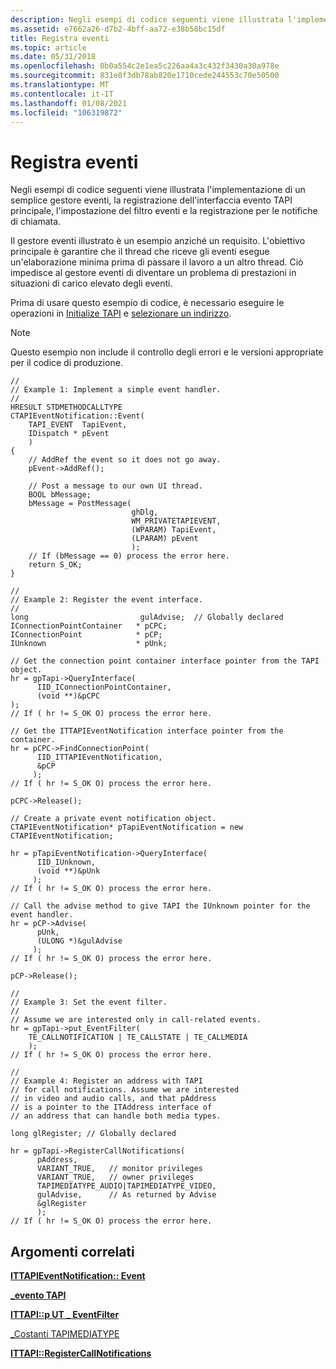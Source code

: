 ```yaml
---
description: Negli esempi di codice seguenti viene illustrata l'implementazione di un semplice gestore eventi, la registrazione dell'interfaccia evento TAPI principale, l'impostazione del filtro eventi e la registrazione per le notifiche di chiamata.
ms.assetid: e7662a26-d7b2-4bff-aa72-e38b58bc15df
title: Registra eventi
ms.topic: article
ms.date: 05/31/2018
ms.openlocfilehash: 0b0a554c2e1ea5c226aa4a3c432f3430a30a978e
ms.sourcegitcommit: 831e8f3db78ab820e1710cede244553c70e50500
ms.translationtype: MT
ms.contentlocale: it-IT
ms.lasthandoff: 01/08/2021
ms.locfileid: "106319872"
---
```

# <a name="register-events"></a>Registra eventi

Negli esempi di codice seguenti viene illustrata l'implementazione di un semplice gestore eventi, la registrazione dell'interfaccia evento TAPI principale, l'impostazione del filtro eventi e la registrazione per le notifiche di chiamata.

Il gestore eventi illustrato è un esempio anziché un requisito. L'obiettivo principale è garantire che il thread che riceve gli eventi esegue un'elaborazione minima prima di passare il lavoro a un altro thread. Ciò impedisce al gestore eventi di diventare un problema di prestazioni in situazioni di carico elevato degli eventi.

Prima di usare questo esempio di codice, è necessario eseguire le operazioni in [Initialize TAPI](initialize-tapi.md) e [selezionare un indirizzo](select-an-address.md).

> [!Note]  
> Questo esempio non include il controllo degli errori e le versioni appropriate per il codice di produzione.

 

``` syntax
//
// Example 1: Implement a simple event handler.
//
HRESULT STDMETHODCALLTYPE
CTAPIEventNotification::Event(
    TAPI_EVENT  TapiEvent,
    IDispatch * pEvent
    )
{
    // AddRef the event so it does not go away.
    pEvent->AddRef();

    // Post a message to our own UI thread.
    BOOL bMessage;
    bMessage = PostMessage( 
                           ghDlg,
                           WM_PRIVATETAPIEVENT,
                           (WPARAM) TapiEvent,
                           (LPARAM) pEvent
                           );
    // If (bMessage == 0) process the error here. 
    return S_OK;
}
```

``` syntax
//
// Example 2: Register the event interface.
//
long                         gulAdvise;  // Globally declared
IConnectionPointContainer   * pCPC;
IConnectionPoint            * pCP;
IUnknown                    * pUnk;

// Get the connection point container interface pointer from the TAPI object.
hr = gpTapi->QueryInterface(
      IID_IConnectionPointContainer,
      (void **)&pCPC
);
// If ( hr != S_OK O) process the error here. 

// Get the ITTAPIEventNotification interface pointer from the container.
hr = pCPC->FindConnectionPoint(
      IID_ITTAPIEventNotification,
      &pCP
     );
// If ( hr != S_OK O) process the error here. 

pCPC->Release();

// Create a private event notification object.
CTAPIEventNotification* pTapiEventNotification = new CTAPIEventNotification;

hr = pTapiEventNotification->QueryInterface(
      IID_IUnknown,
      (void **)&pUnk
     );
// If ( hr != S_OK O) process the error here. 

// Call the advise method to give TAPI the IUnknown pointer for the event handler.
hr = pCP->Advise(
      pUnk,
      (ULONG *)&gulAdvise
     );
// If ( hr != S_OK O) process the error here. 

pCP->Release();
```

``` syntax
//
// Example 3: Set the event filter.
//
// Assume we are interested only in call-related events.
hr = gpTapi->put_EventFilter(
    TE_CALLNOTIFICATION | TE_CALLSTATE | TE_CALLMEDIA
    );
// If ( hr != S_OK O) process the error here. 
```

``` syntax
//
// Example 4: Register an address with TAPI
// for call notifications. Assume we are interested
// in video and audio calls, and that pAddress
// is a pointer to the ITAddress interface of
// an address that can handle both media types.

long glRegister; // Globally declared

hr = gpTapi->RegisterCallNotifications(
      pAddress,
      VARIANT_TRUE,   // monitor privileges
      VARIANT_TRUE,   // owner privileges
      TAPIMEDIATYPE_AUDIO|TAPIMEDIATYPE_VIDEO,
      gulAdvise,      // As returned by Advise
      &glRegister
      );
// If ( hr != S_OK O) process the error here.
```

## <a name="related-topics"></a>Argomenti correlati

<dl> <dt>

[**ITTAPIEventNotification:: Event**](/windows/desktop/api/Tapi3if/nf-tapi3if-ittapieventnotification-event)
</dt> <dt>

[**\_evento TAPI**](/windows/desktop/api/Tapi3if/ne-tapi3if-tapi_event)
</dt> <dt>

[**ITTAPI::p UT \_ EventFilter**](/windows/desktop/api/tapi3if/nf-tapi3if-ittapi-put_eventfilter)
</dt> <dt>

[\_Costanti TAPIMEDIATYPE](tapimediatype--constants.md)
</dt> <dt>

[**ITTAPI::RegisterCallNotifications**](/windows/desktop/api/tapi3if/nf-tapi3if-ittapi-registercallnotifications)
</dt> </dl>

 

 



